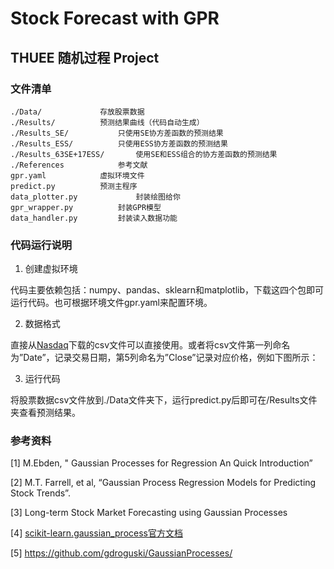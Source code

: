 # Stock Forecast with GPR
## THUEE 随机过程 Project

### 文件清单
	./Data/				存放股票数据
	./Results/			预测结果曲线（代码自动生成）
	./Results_SE/			只使用SE协方差函数的预测结果
	./Results_ESS/			只使用ESS协方差函数的预测结果
	./Results_63SE+17ESS/		使用SE和ESS组合的协方差函数的预测结果
	./References			参考文献
	gpr.yaml			虚拟环境文件
	predict.py			预测主程序
	data_plotter.py		      	封装绘图给你
	gpr_wrapper.py			封装GPR模型
	data_handler.py			封装读入数据功能

### 代码运行说明

1. 创建虚拟环境

代码主要依赖包括：numpy、pandas、sklearn和matplotlib，下载这四个包即可运行代码。也可根据环境文件gpr.yaml来配置环境。

2. 数据格式

直接从[Nasdaq](http://www.nasdaq.com/)下载的csv文件可以直接使用。或者将csv文件第一列命名为”Date”，记录交易日期，第5列命名为”Close”记录对应价格，例如下图所示：

3. 运行代码

将股票数据csv文件放到./Data文件夹下，运行predict.py后即可在/Results文件夹查看预测结果。

### 参考资料
[1] M.Ebden, " Gaussian Processes for Regression An Quick Introduction”

[2] M.T. Farrell, et al, “Gaussian Process Regression Models for Predicting Stock Trends”. 

[3] Long-term Stock Market Forecasting using Gaussian Processes

[4] [scikit-learn.gaussian_process官方文档](https://scikit-learn.org/stable/modules/gaussian_process.html?highlight=gpr#radial-basis-function-rbf-kernel)

[5] https://github.com/gdroguski/GaussianProcesses/
